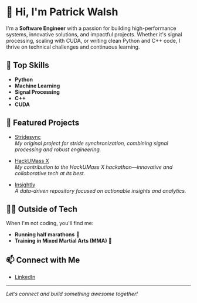 # 👋 Hi, I'm Patrick Walsh

I'm a **Software Engineer** with a passion for building high-performance systems, innovative solutions, and impactful projects. Whether it's signal processing, scaling with CUDA, or writing clean Python and C++ code, I thrive on technical challenges and continuous learning.

## 🚀 Top Skills
- **Python**
- **Machine Learning**
- **Signal Processing**
- **C++**
- **CUDA**

## 🌟 Featured Projects

- [Stridesync](https://github.com/pw42020/stridesync)  
  *My original project for stride synchronization, combining signal processing and robust engineering.*

- [HackUMass X](https://github.com/pw42020/HackUMassX)  
  *My contribution to the HackUMass X hackathon—innovative and collaborative tech at its best.*

- [Insightly](https://github.com/pw42020/insightly)  
  *A data-driven repository focused on actionable insights and analytics.*

## 🏃‍♂️ Outside of Tech

When I'm not coding, you'll find me:
- **Running half marathons** 🏅
- **Training in Mixed Martial Arts (MMA)** 🥊

## 📫 Connect with Me

- [LinkedIn](https://www.linkedin.com/in/pwalsh4/)

---

*Let’s connect and build something awesome together!*